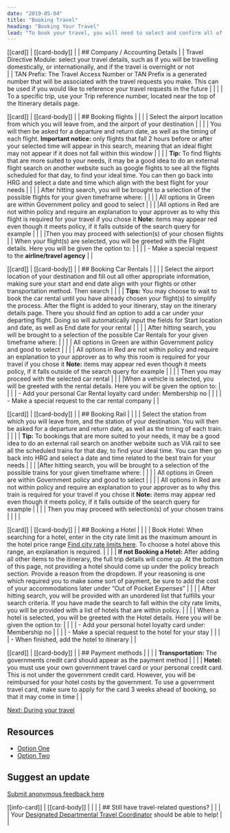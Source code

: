 ```yaml
---
date: "2019-05-04"
title: "Booking Travel"
heading: "Booking Your Travel"
lead: "To book your travel, you will need to select and confirm all of your travel requirements, including the hotel you will be staying at, and your transportation method(s) needed for your trip."
---
```


<div class="content-left col-xs-12 col-sm-12 col-md-8">

[[card]]
| [[card-body]]
| | ## Company / Accounting Details
| | Travel Directive Module: select your travel details, such as if you will be travelling domestically, or internationally, and if the travel is overnight or not  
| | TAN Prefix: The Travel Access Number or TAN Prefix is a generated number that will be associated with the travel requests you make. This can be used if you would like to reference your travel requests in the future
| | 
| | To a specific trip, use your Trip reference number, located near the top of the Itinerary details page.

[[card]]
| [[card-body]]
| | ## Booking flights
| |
| | Select the airport location from which you will leave from, and the airport of your destination
| |
| | You will then be asked for a departure and return date, as well as the timing of each flight. **Important notice:** only flights that fall 2 hours before or after your selected time will appear in this search, meaning that an ideal flight may not appear if it does not fall within this window
| |
| | **Tip:** To find flights that are more suited to your needs, it may be a good idea to do an external flight search on another website such as google flights to see all the flights scheduled for that day, to find your ideal time. You can then go back into HRG and select a date and time which align with the best flight for your needs
| |
| | After hitting search, you will be brought to a selection of the possible flights for your given timeframe where:
| |
| | All options in Green are within Government policy and good to select
| |
| |All options in Red are not within policy and require an explanation to your approver as to why this flight is required for your travel if you chose it **Note:** items may appear red even though it meets policy, if it falls outside of the search query for example
| |
| |Then you may proceed with selection(s) of your chosen flights
| | When your flight(s) are selected, you will be greeted with the Flight details. Here you will be given the option to:
| |
| | - Make a special request to the **airline/travel agency** 
| |

[[card]]
| [[card-body]]
| | ## Booking Car Rentals
| |
| | Select the airport location of your destination and fill out all other appropriate information, making sure your start and end date align with your flights or other transportation method. Then search
| |
| | **Tips:** You may choose to wait to book the car rental until you have already chosen your flight(s) to simplify the process. After the flight is added to your itinerary, stay on the itinerary details page. There you should find an option to add a car under your departing flight. Doing so will automatically input the fields for Start location and date, as well as End date for your rental
| |
| | After hitting search, you will be brought to a selection of the possible Car Rentals for your given timeframe where:
| |
| | All options in Green are within Government policy and good to select
| |
| | All options in Red are not within policy and require an explanation to your approver as to why this room is required for your travel if you chose it **Note:** items may appear red even though it meets policy, if it falls outside of the search query for example
| |
| | Then you may proceed with the selected car rental
| |
| |When a vehicle is selected, you will be greeted with the rental details. Here you will be given the option to:
| |
| | - Add your personal Car Rental loyalty card under: Membership no
| |
| | - Make a special request to the car rental company
| |

[[card]]
| [[card-body]]
| | ## Booking Rail
| |
| | Select the station from which you will leave from, and the station of your destination. You will then be asked for a departure and return date, as well as the timing of each train.
| |
| | **Tip:** To bookings that are more suited to your needs, it may be a good idea to do an external rail search on another website such as VIA rail to see all the scheduled trains for that day, to find your ideal time. You can then go back into HRG and select a date and time related to the best train for your needs
| |
| |After hitting search, you will be brought to a selection of the possible trains for your given timeframe where:
| |
| | All options in Green are within Government policy and good to select
| |
| | All options in Red are not within policy and require an explanation to your approver as to why this train is required for your travel if you chose it **Note:** items may appear red even though it meets policy, if it falls outside of the search query for example
| |
| | Then you may proceed with selection(s) of your chosen trains
| |
| |

[[card]]
| [[card-body]]
| | ##  Booking a Hotel
| |
| | Book Hotel: When searching for a hotel, enter in the city rate limit as the maximum amount in the hotel price range [Find city rate limits here](/en/rates). To choose a hotel above this range, an explanation is required.
| |
| | **If not Booking a Hotel:** After adding all other items to the itinerary, the full trip details will come up. At the bottom of this page, not providing a hotel should come up under the policy breach section. Provide a reason from the dropdown. If your reasoning is one which required you to make some sort of payment, be sure to add the cost of your accommodations later under “Out of Pocket Expenses”
| |
| | After hitting search, you will be provided with an unordered list that fulfills your search criteria. If you have made the search to fall within the city rate limits, you will be provided with a list of hotels that are within policy.
| |
| | When a hotel is selected, you will be greeted with the Hotel details. Here you will be given the option to:
| |
| | - Add your personal hotel loyalty card under: Membership no
| |
| | - Make a special request to the hotel for your stay
| |
| | - When finished, add the hotel to itinerary
| |

[[card]]
| [[card-body]]
| | ## Payment methods
| |
| | **Transportation:** The governments credit card should appear as the payment method
| |
| | **Hotel:** you must use your own government travel card or your personal credit card. This is not under the government credit card. However, you will be reimbursed for your hotel costs by the government. To use a government travel card, make sure to apply for the card 3 weeks ahead of booking, so that it may come in time
| |

[Next: During your travel](/en/during)

</div>

<div class="content-right col-xs-6 col-md-4">

## Resources
* [Option One](/)
* [Option Two](/)

## Suggest an update
[Submit anonymous feedback here](https://docs.google.com/forms/d/e/1FAIpQLSf9y3VY3ADLpQ4kQLGvOo4cIdEEi5Hs3en-0lWRc4wQeTRheg/viewform)

[[info-card]]
| [[card-body]]
| |
| | ## Still have travel-related questions?
| |
| | Your [Designated Departmental Travel Coordinator](https://www.tbs-sct.gc.ca/ap/list-liste/dtc-cmv-eng.asp) should be able to help!
| |

</div>